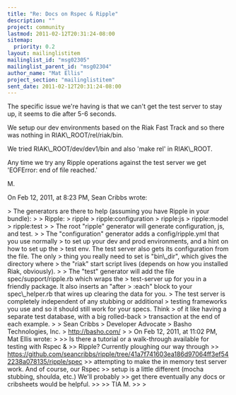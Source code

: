 ```yaml
---
title: "Re: Docs on Rspec & Ripple"
description: ""
project: community
lastmod: 2011-02-12T20:31:24-08:00
sitemap:
  priority: 0.2
layout: mailinglistitem
mailinglist_id: "msg02305"
mailinglist_parent_id: "msg02304"
author_name: "Mat Ellis"
project_section: "mailinglistitem"
sent_date: 2011-02-12T20:31:24-08:00
---
```



The specific issue we're having is that we can't get the test server to stay 
up, it seems to die after 5-6 seconds.

We setup our dev environments based on the Riak Fast Track and so there was 
nothing in RIAK\\_ROOT/rel/riak/bin. 

We tried RIAK\\_ROOT/dev/dev1/bin and also 'make rel' in RIAK\\_ROOT. 

Any time we try any Ripple operations against the test server we get 'EOFError: 
end of file reached.'

M.

On Feb 12, 2011, at 8:23 PM, Sean Cribbs wrote:

&gt; The generators are there to help (assuming you have Ripple in your bundle):
&gt; 
&gt; Ripple:
&gt; ripple
&gt; ripple:configuration
&gt; ripple:js
&gt; ripple:model
&gt; ripple:test
&gt; 
&gt; The root "ripple" generator will generate configuration, js, and test. 
&gt; 
&gt; The "configuration" generator adds a config/ripple.yml that you use normally 
&gt; to set up your dev and prod environments, and a hint on how to set up the 
&gt; test env. The test server also gets its configuration from the file. The only 
&gt; thing you really need to set is "bin\\_dir", which gives the directory where 
&gt; the "riak" start script lives (depends on how you installed Riak, obviously).
&gt; 
&gt; The "test" generator will add the file spec/support/ripple.rb which wraps the 
&gt; test-server up for you in a friendly package. It also inserts an "after 
&gt; :each" block to your spec\\_helper.rb that wires up clearing the data for you. 
&gt; The test server is completely independent of any stubbing or additional 
&gt; testing frameworks you use and so it should still work for your specs. Think 
&gt; of it like having a separate test database, with a big rolled-back 
&gt; transaction at the end of each example.
&gt; 
&gt; Sean Cribbs 
&gt; Developer Advocate
&gt; Basho Technologies, Inc.
&gt; http://basho.com/
&gt; 
&gt; On Feb 12, 2011, at 11:02 PM, Mat Ellis wrote:
&gt; 
&gt;&gt; Is there a tutorial or a walk-through available for testing with Rspec & 
&gt;&gt; Ripple? Currently ploughing our way through 
&gt;&gt; https://github.com/seancribbs/ripple/tree/41a7f741603ea186d97064ff3ef542238a078135/ripple/spec
&gt;&gt; attempting to make the in memory test server work. And of course, our Rspec 
&gt;&gt; setup is a little different (mocha stubbing, shoulda, etc.) We'll probably 
&gt;&gt; get there eventually any docs or cribsheets would be helpful.
&gt;&gt; 
&gt;&gt; TIA M.
&gt;&gt; 
&gt; 

